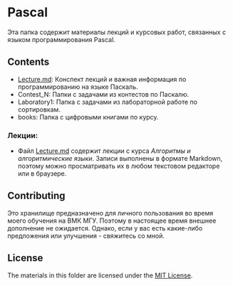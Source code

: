 # Pascal

Эта папка содержит материалы лекций и курсовых работ, связанных с языком программирования Pascal.

## Contents

- [Lecture.md](./Lecture.md): Конспект лекций и важная информация по программированию на языке Паскаль.
- Contest_N: Папки с задачами из контестов по Паскалю.
- Laboratory1: Папка с задачами из лабораторной работе по сортировкам.
- books: Папка с цифровыми книгами по курсу. 

### Лекции:

- Файл [Lecture.md](./Lecture.md) содержит лекции с курса _Алгоритмы и алгоритмические языки_. Записи выполнены в формате Markdown, поэтому можно просматривать их в любом текстовом редакторе или в браузере.

## Contributing

Это хранилище предназначено для личного пользования во время моего обучения на ВМК МГУ. Поэтому в настоящее время внешнее дополнение не ожидается. Однако, если у вас есть какие-либо предложения или улучшения - свяжитесь со мной.

## License

The materials in this folder are licensed under the [MIT License](https://opensource.org/licenses/MIT).